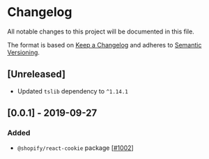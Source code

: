 # Changelog

All notable changes to this project will be documented in this file.

The format is based on [Keep a Changelog](http://keepachangelog.com/en/1.0.0/)
and adheres to [Semantic Versioning](http://semver.org/spec/v2.0.0.html).

## [Unreleased]

- Updated `tslib` dependency to `^1.14.1`

## [0.0.1] - 2019-09-27

### Added

- `@shopify/react-cookie` package [[#1002](https://github.com/Shopify/quilt/pull/1002)]
